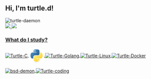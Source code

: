 ## Hi, I'm turtle.d!
<img src="https://komarev.com/ghpvc/?username=turtle-daemon&style=flat&color=yellowgreen" alt="turtle-daemon"/> 
<div>
  <a href="https://github.com/turtle-daemon">
  <img height="160em" src="https://github-readme-stats.vercel.app/api?username=turtle-daemon&theme=dark&show_icons=true" style="max-width:50%;"/>
  <img height="160em" src="https://github-readme-stats.vercel.app/api/top-langs/?username=turtle-daemon&layout=compact&langs_count=7&theme=dark" style="max-width:50%;"/>
</div>

### What do I study?
  <div style="display: inline_block">
  <img align="center" alt="Turtle-C" height="48" width="48" src="https://cdn.jsdelivr.net/gh/devicons/devicon/icons/c/c-original.svg">
  <img align="center" alt="Turtle-Python" height="48" width="48" src="https://raw.githubusercontent.com/devicons/devicon/master/icons/python/python-original.svg">
  <img align="center" alt="Turtle-Golang" height="48" width="48" src="https://cdn.jsdelivr.net/gh/devicons/devicon/icons/go/go-original.svg">
  <img align="center" alt="Turtle-Linux" height="48" width="48" src="https://icongr.am/devicon/linux-original.svg">
  <img align="center" alt="Turtle-Docker" height="52" width="52" src="https://icongr.am/devicon/docker-original.svg">
  </div>
  <p><div>
    <img align="center" alt="bsd-demon" height="256" width="256" src="https://media.giphy.com/media/v1.Y2lkPTc5MGI3NjExemR0cGdvOTFub3Y1YXF4aHJ0MDkzZGlpenBncjhkcWJoZ3p4OWJ6cSZlcD12MV9pbnRlcm5hbF9naWZfYnlfaWQmY3Q9Zw/dDwicM3uFUqfC/giphy.gif">
    <img align="center" alt="Turtle-coding" src="https://media3.giphy.com/media/v1.Y2lkPTc5MGI3NjExc2FiNDNua2l5Z25nNWRlYXZyazdwMWtlbWhyaGdjMmQyemp1MWJ5ciZlcD12MV9pbnRlcm5hbF9naWZfYnlfaWQmY3Q9Zw/KmHueA88mFABT9GkkR/giphy.gif">
  </div></p>
